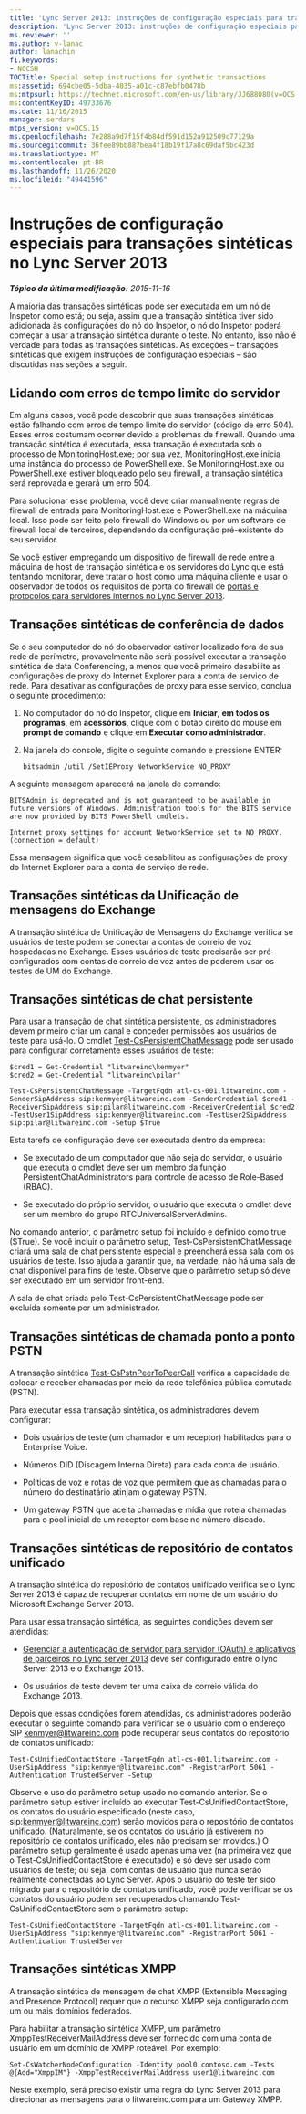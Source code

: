```yaml
---
title: 'Lync Server 2013: instruções de configuração especiais para transações sintéticas'
description: 'Lync Server 2013: instruções de configuração especiais para transações sintéticas.'
ms.reviewer: ''
ms.author: v-lanac
author: lanachin
f1.keywords:
- NOCSH
TOCTitle: Special setup instructions for synthetic transactions
ms:assetid: 694cbe05-5dba-4035-a01c-c87ebfb0478b
ms:mtpsurl: https://technet.microsoft.com/en-us/library/JJ688080(v=OCS.15)
ms:contentKeyID: 49733676
ms.date: 11/16/2015
manager: serdars
mtps_version: v=OCS.15
ms.openlocfilehash: 7e288a9d7f15f4b84df591d152a912509c77129a
ms.sourcegitcommit: 36fee89bb887bea4f18b19f17a8c69daf5bc423d
ms.translationtype: MT
ms.contentlocale: pt-BR
ms.lasthandoff: 11/26/2020
ms.locfileid: "49441596"
---
```

# <a name="special-setup-instructions-for-synthetic-transactions-in-lync-server-2013"></a>Instruções de configuração especiais para transações sintéticas no Lync Server 2013

<div data-xmlns="http://www.w3.org/1999/xhtml">

<div class="topic" data-xmlns="http://www.w3.org/1999/xhtml" data-msxsl="urn:schemas-microsoft-com:xslt" data-cs="https://msdn.microsoft.com/">

<div data-asp="https://msdn2.microsoft.com/asp">



</div>

<div id="mainSection">

<div id="mainBody">

<span> </span>

_**Tópico da última modificação:** 2015-11-16_

A maioria das transações sintéticas pode ser executada em um nó de Inspetor como está; ou seja, assim que a transação sintética tiver sido adicionada às configurações do nó do Inspetor, o nó do Inspetor poderá começar a usar a transação sintética durante o teste. No entanto, isso não é verdade para todas as transações sintéticas. As exceções – transações sintéticas que exigem instruções de configuração especiais – são discutidas nas seções a seguir.

<div>

## <a name="dealing-with-server-timeout-errors"></a>Lidando com erros de tempo limite do servidor

Em alguns casos, você pode descobrir que suas transações sintéticas estão falhando com erros de tempo limite do servidor (código de erro 504). Esses erros costumam ocorrer devido a problemas de firewall. Quando uma transação sintética é executada, essa transação é executada sob o processo de MonitoringHost.exe; por sua vez, MonitoringHost.exe inicia uma instância do processo de PowerShell.exe. Se MonitoringHost.exe ou PowerShell.exe estiver bloqueado pelo seu firewall, a transação sintética será reprovada e gerará um erro 504.

Para solucionar esse problema, você deve criar manualmente regras de firewall de entrada para MonitoringHost.exe e PowerShell.exe na máquina local. Isso pode ser feito pelo firewall do Windows ou por um software de firewall local de terceiros, dependendo da configuração pré-existente do seu servidor.

Se você estiver empregando um dispositivo de firewall de rede entre a máquina de host de transação sintética e os servidores do Lync que está tentando monitorar, deve tratar o host como uma máquina cliente e usar o observador de todos os requisitos de porta do firewall de [portas e protocolos para servidores internos no Lync Server 2013](lync-server-2013-ports-and-protocols-for-internal-servers.md).

</div>

<div>

## <a name="data-conferencing-synthetic-transactions"></a>Transações sintéticas de conferência de dados

Se o seu computador do nó do observador estiver localizado fora de sua rede de perímetro, provavelmente não será possível executar a transação sintética de data Conferencing, a menos que você primeiro desabilite as configurações de proxy do Internet Explorer para a conta de serviço de rede. Para desativar as configurações de proxy para esse serviço, conclua o seguinte procedimento:

1.  No computador do nó do Inspetor, clique em **Iniciar**, **em todos os programas**, em **acessórios**, clique com o botão direito do mouse em **prompt de comando** e clique em **Executar como administrador**.

2.  Na janela do console, digite o seguinte comando e pressione ENTER:
    
        bitsadmin /util /SetIEProxy NetworkService NO_PROXY

A seguinte mensagem aparecerá na janela de comando:

    BITSAdmin is deprecated and is not guaranteed to be available in future versions of Windows. Administration tools for the BITS service are now provided by BITS PowerShell cmdlets.
    
    Internet proxy settings for account NetworkService set to NO_PROXY. 
    (connection = default)

Essa mensagem significa que você desabilitou as configurações de proxy do Internet Explorer para a conta de serviço de rede.

</div>

<div>

## <a name="exchange-unified-messaging-synthetic-transactions"></a>Transações sintéticas da Unificação de mensagens do Exchange

A transação sintética de Unificação de Mensagens do Exchange verifica se usuários de teste podem se conectar a contas de correio de voz hospedadas no Exchange. Esses usuários de teste precisarão ser pré-configurados com contas de correio de voz antes de poderem usar os testes de UM do Exchange.

</div>

<div>

## <a name="persistent-chat-synthetic-transactions"></a>Transações sintéticas de chat persistente

Para usar a transação de chat sintética persistente, os administradores devem primeiro criar um canal e conceder permissões aos usuários de teste para usá-lo. O cmdlet [Test-CsPersistentChatMessage](https://docs.microsoft.com/powershell/module/skype/Test-CsPersistentChatMessage) pode ser usado para configurar corretamente esses usuários de teste:

    $cred1 = Get-Credential "litwareinc\kenmyer"
    $cred2 = Get-Credential "litwareinc\pilar"
    
    Test-CsPersistentChatMessage -TargetFqdn atl-cs-001.litwareinc.com -SenderSipAddress sip:kenmyer@litwareinc.com -SenderCredential $cred1 -ReceiverSipAddress sip:pilar@litwareinc.com -ReceiverCredential $cred2 -TestUser1SipAddress sip:kenmyer@litwareinc.com -TestUser2SipAddress sip:pilar@litwareinc.com -Setup $True

Esta tarefa de configuração deve ser executada dentro da empresa:

  - Se executado de um computador que não seja do servidor, o usuário que executa o cmdlet deve ser um membro da função PersistentChatAdministrators para controle de acesso de Role-Based (RBAC).

  - Se executado do próprio servidor, o usuário que executa o cmdlet deve ser um membro do grupo RTCUniversalServerAdmins.

No comando anterior, o parâmetro setup foi incluído e definido como true ($True). Se você incluir o parâmetro setup, Test-CsPersistentChatMessage criará uma sala de chat persistente especial e preencherá essa sala com os usuários de teste. Isso ajuda a garantir que, na verdade, não há uma sala de chat disponível para fins de teste. Observe que o parâmetro setup só deve ser executado em um servidor front-end.

A sala de chat criada pelo Test-CsPersistentChatMessage pode ser excluída somente por um administrador.

</div>

<div>

## <a name="pstn-peer-to-peer-call-synthetic-transactions"></a>Transações sintéticas de chamada ponto a ponto PSTN

A transação sintética [Test-CsPstnPeerToPeerCall](https://docs.microsoft.com/powershell/module/skype/Test-CsPstnPeerToPeerCall) verifica a capacidade de colocar e receber chamadas por meio da rede telefônica pública comutada (PSTN).

Para executar essa transação sintética, os administradores devem configurar:

  - Dois usuários de teste (um chamador e um receptor) habilitados para o Enterprise Voice.

  - Números DID (Discagem Interna Direta) para cada conta de usuário.

  - Políticas de voz e rotas de voz que permitem que as chamadas para o número do destinatário atinjam o gateway PSTN.

  - Um gateway PSTN que aceita chamadas e mídia que roteia chamadas para o pool inicial de um receptor com base no número discado.

</div>

<div>

## <a name="unified-contact-store-synthetic-transactions"></a>Transações sintéticas de repositório de contatos unificado

A transação sintética do repositório de contatos unificado verifica se o Lync Server 2013 é capaz de recuperar contatos em nome de um usuário do Microsoft Exchange Server 2013.

Para usar essa transação sintética, as seguintes condições devem ser atendidas:

  - [Gerenciar a autenticação de servidor para servidor (OAuth) e aplicativos de parceiros no Lync server 2013](lync-server-2013-managing-server-to-server-authentication-oauth-and-partner-applications.md) deve ser configurado entre o lync Server 2013 e o Exchange 2013.

  - Os usuários de teste devem ter uma caixa de correio válida do Exchange 2013.

Depois que essas condições forem atendidas, os administradores poderão executar o seguinte comando para verificar se o usuário com o endereço SIP kenmyer@litwareinc.com pode recuperar seus contatos do repositório de contatos unificado:

    Test-CsUnifiedContactStore -TargetFqdn atl-cs-001.litwareinc.com -UserSipAddress "sip:kenmyer@litwareinc.com" -RegistrarPort 5061 -Authentication TrustedServer -Setup

Observe o uso do parâmetro setup usado no comando anterior. Se o parâmetro setup estiver incluído ao executar Test-CsUnifiedContactStore, os contatos do usuário especificado (neste caso, sip:kenmyer@litwareinc.com) serão movidos para o repositório de contatos unificado. (Naturalmente, se os contatos do usuário já estiverem no repositório de contatos unificado, eles não precisam ser movidos.) O parâmetro setup geralmente é usado apenas uma vez (na primeira vez que o Test-CsUnifiedContactStore é executado) e só deve ser usado com usuários de teste; ou seja, com contas de usuário que nunca serão realmente conectadas ao Lync Server. Após o usuário do teste ter sido migrado para o repositório de contatos unificado, você pode verificar se os contatos do usuário podem ser recuperados chamando Test-CsUnifiedContactStore sem o parâmetro setup:

    Test-CsUnifiedContactStore -TargetFqdn atl-cs-001.litwareinc.com -UserSipAddress "sip:kenmyer@litwareinc.com" -RegistrarPort 5061 -Authentication TrustedServer

</div>

<div>

## <a name="xmpp-synthetic-transactions"></a>Transações sintéticas XMPP

A transação sintética de mensagem de chat XMPP (Extensible Messaging and Presence Protocol) requer que o recurso XMPP seja configurado com um ou mais domínios federados.

Para habilitar a transação sintética XMPP, um parâmetro XmppTestReceiverMailAddress deve ser fornecido com uma conta de usuário em um domínio de XMPP roteável. Por exemplo:

    Set-CsWatcherNodeConfiguration -Identity pool0.contoso.com -Tests @{Add="XmppIM"} -XmppTestReceiverMailAddress user1@litwareinc.com

Neste exemplo, será preciso existir uma regra do Lync Server 2013 para direcionar as mensagens para o litwareinc.com para um Gateway XMPP.

</div>

</div>

<span> </span>

</div>

</div>

</div>

